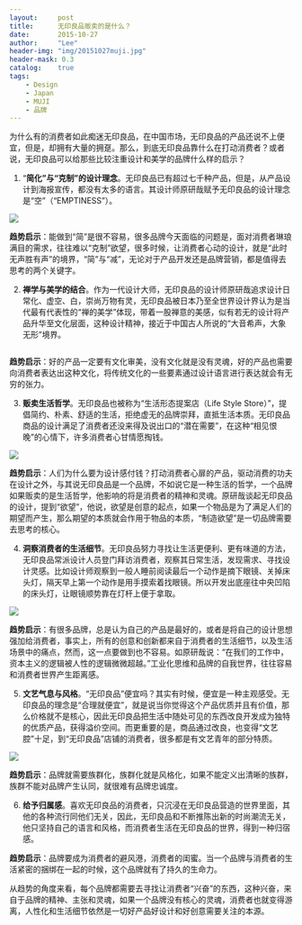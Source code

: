 ```yaml
---
layout:     post
title:      无印良品贩卖的是什么？
date:       2015-10-27
author:     "Lee"
header-img: "img/20151027muji.jpg"
header-mask: 0.3
catalog:    true
tags:
    - Design
    - Japan
    - MUJI
    - 品牌
---
```

为什么有的消费者如此痴迷无印良品，在中国市场，无印良品的产品还说不上便宜，但是，却拥有大量的拥趸。那么，到底无印良品靠什么在打动消费者？或者说，无印良品可以给那些比较注重设计和美学的品牌什么样的启示？


1. “**简化”与“克制”的设计理念**。无印良品已有超过七千种产品，但是，从产品设计到海报宣传，都没有太多的语言。其设计师原研哉赋予无印良品的设计理念是“空”（“EMPTINESS”）。

 
![](http://7xnqez.com1.z0.glb.clouddn.com/20140402142323_27981.jpg)


 

**趋势启示**：能做到“简”是很不容易，很多品牌今天面临的问题是，面对消费者琳琅满目的需求，往往难以“克制”欲望，很多时候，让消费者心动的设计，就是“此时无声胜有声”的境界，“简”与“减”，无论对于产品开发还是品牌营销，都是值得去思考的两个关键字。
 
2. **禅学与美学的结合**。作为一代设计大师，无印良品的设计师原研哉追求设计日常化、虚空、白，崇尚万物有灵，无印良品被日本乃至全世界设计界认为是当代最有代表性的“禅的美学”体现，带着一股禅意的美感，似有若无的设计将产品升华至文化层面，这种设计精神，接近于中国古人所说的“大音希声，大象无形”境界。

 ![]()

**趋势启示**：好的产品一定要有文化审美，没有文化就是没有灵魂，好的产品也需要向消费者表达出这种文化，将传统文化的一些要素通过设计语言进行表达就会有无穷的张力。
 
3. **贩卖生活哲学**。无印良品也被称为“生活形态提案店（Life Style Store）”，提倡简约、朴素、舒适的生活，拒绝虚无的品牌崇拜，直抵生活本质。无印良品商品的设计满足了消费者还没来得及说出口的“潜在需要”，在这种“相见恨晚”的心情下，许多消费者心甘情愿掏钱。

 

![](http://7xnqez.com1.z0.glb.clouddn.com/20140402143228_56569.jpg)

 

**趋势启示**：人们为什么要为设计感付钱？打动消费者心扉的产品，驱动消费的功夫在设计之外，与其说无印良品是一个品牌，不如说它是一种生活的哲学，一个品牌如果贩卖的是生活哲学，他影响的将是消费者的精神和灵魂。原研哉谈起无印良品的设计，提到“欲望”，他说，欲望是创意的起点，如果一个物品是为了满足人们的期望而产生，那么期望的本质就会作用于物品的本质，“制造欲望”是一切品牌需要去思考的核心。
 
4. **洞察消费者的生活细节**。无印良品努力寻找让生活更便利、更有味道的方法，无印良品常派设计人员登门拜访消费者，观察其日常生活，发现需求、寻找设计灵感。比如设计师观察到一般人睡前阅读最后一个动作是摘下眼镜、关掉床头灯，隔天早上第一个动作是用手摸索着找眼镜。所以开发出底座往中央凹陷的床头灯，让眼镜顺势靠在灯杆上便于拿取。

 
![](http://7xnqez.com1.z0.glb.clouddn.com/20140402142829_88619.jpg)


 

**趋势启示**：有很多品牌，总是认为自己的产品是最好的，或者是将自己的设计思想强加给消费者，事实上，所有的创意和创新都来自于消费者的生活细节，以及生活场景中的痛点，然而，这一点要做到也不容易。如原研哉说：“在我们的工作中，资本主义的逻辑被人性的逻辑微微超越。”工业化思维和品牌的自我世界，往往容易和消费者世界产生距离感。
 
5. **文艺气息与风格**。“无印良品”便宜吗？其实有时候，便宜是一种主观感受。无印良品的理念是“合理就便宜”，就是说当你觉得这个产品优质并且有价值，那么价格就不是核心，因此无印良品把生活中随处可见的东西改良开发成为独特的优质产品，获得溢价空间。而更重要的是，商品通过改良，也变得“文艺腔”十足，到“无印良品”店铺的消费者，很多都是有文艺青年的部分特质。

 

![](http://7xnqez.com1.z0.glb.clouddn.com/20140402143720_87042.jpg)

 

**趋势启示**：品牌就需要族群化，族群化就是风格化，如果不能定义出清晰的族群，族群不能对品牌产生认同，就很难有品牌忠诚度。
 
6. **给予归属感**。喜欢无印良品的消费者，只沉浸在无印良品营造的世界里面，其他的各种流行同他们无关，因此，无印良品和不断推陈出新的时尚潮流无关，他只坚持自己的语言和风格，而消费者生活在无印良品的世界，得到一种归宿感。
 
**趋势启示**：品牌要成为消费者的避风港，消费者的闺蜜。当一个品牌与消费者的生活紧密的捆绑在一起的时候，这个品牌就有了持久的生命力。
 
从趋势的角度来看，每个品牌都需要去寻找让消费者“兴奋”的东西，这种兴奋，来自于品牌的精神、主张和灵魂，如果一个品牌没有核心的灵魂，消费者也就变得游离，人性化和生活细节依然是一切好产品好设计和好创意需要关注的本源。

